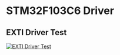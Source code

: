 # STM32F103C6 Driver
## EXTI Driver Test
[![EXTI Driver Test](https://github.com/Mina-Karam/Master_Embedded_Systems/blob/master/Unit_7_MCU_Essential_Peripherals/Lesson_4_EXTI/Lecture/STM32F103x6_Driver/EXTI_Test_Project.gif)](https://drive.google.com/drive/folders/1AT5LrneKfHJioAvGpj5oTRL3kCDgxtsw)
